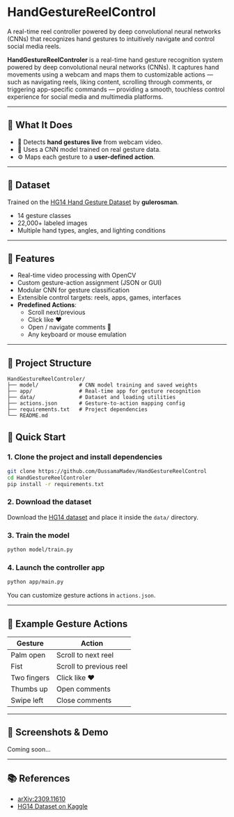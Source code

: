 # HandGestureReelControl
A real-time reel controller powered by deep convolutional neural networks (CNNs) that recognizes hand gestures to intuitively navigate and control social media reels.


**HandGestureReelControler** is a real-time hand gesture recognition system powered by deep convolutional neural networks (CNNs). It captures hand movements using a webcam and maps them to customizable actions — such as navigating reels, liking content, scrolling through comments, or triggering app-specific commands — providing a smooth, touchless control experience for social media and multimedia platforms.

---

## 🧠 What It Does

- 🎥 Detects **hand gestures live** from webcam video.
- 🧠 Uses a CNN model trained on real gesture data.
- ⚙️ Maps each gesture to a **user-defined action**.

---

## 🎯 Dataset

Trained on the [HG14 Hand Gesture Dataset](https://www.kaggle.com/datasets/gulerosman/hg14-handgesture14-dataset) by **gulerosman**.

- 14 gesture classes
- 22,000+ labeled images
- Multiple hand types, angles, and lighting conditions

---

## 🧱 Features

- Real-time video processing with OpenCV
- Custom gesture-action assignment (JSON or GUI)
- Modular CNN for gesture classification
- Extensible control targets: reels, apps, games, interfaces
- **Predefined Actions**:
  - Scroll next/previous
  - Click like ❤️
  - Open / navigate comments 💬
  - Any keyboard or mouse emulation

---

## 📂 Project Structure

```
HandGestureReelControler/
├── model/             # CNN model training and saved weights
├── app/               # Real-time app for gesture recognition
├── data/              # Dataset and loading utilities
├── actions.json       # Gesture-to-action mapping config
├── requirements.txt   # Project dependencies
└── README.md
```

## 🚀 Quick Start

### 1. Clone the project and install dependencies

```bash
git clone https://github.com/OussamaMadev/HandGestureReelControl
cd HandGestureReelControler
pip install -r requirements.txt
```

### 2. Download the dataset

Download the [HG14 dataset](https://www.kaggle.com/datasets/gulerosman/hg14-handgesture14-dataset) and place it inside the `data/` directory.

### 3. Train the model

```bash
python model/train.py
```

### 4. Launch the controller app

```bash
python app/main.py
```

You can customize gesture actions in `actions.json`.

---

## 🔄 Example Gesture Actions

| Gesture         | Action                  |
|----------------|--------------------------|
| Palm open       | Scroll to next reel      |
| Fist            | Scroll to previous reel  |
| Two fingers     | Click like ❤️            |
| Thumbs up       | Open comments            |
| Swipe left      | Close comments           |

---

## 📸 Screenshots & Demo

Coming soon...

---

## 📚 References

- [arXiv:2309.11610](https://arxiv.org/pdf/2309.11610)
- [HG14 Dataset on Kaggle](https://www.kaggle.com/datasets/gulerosman/hg14-handgesture14-dataset)

